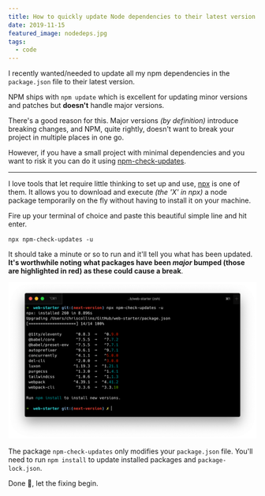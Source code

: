```yaml
---
title: How to quickly update Node dependencies to their latest version
date: 2019-11-15
featured_image: nodedeps.jpg
tags: 
  - code
---
```


I recently wanted/needed to update all my npm dependencies in the `package.json` file to their latest version.

NPM ships with `npm update` which is excellent for updating minor versions and patches but **doesn't** handle major versions.

There's a good reason for this. Major versions _(by definition)_ introduce breaking changes, and NPM, quite rightly, doesn't want to break your project in multiple places in one go.

However, if you have a small project with minimal dependencies and you want to risk it you can do it using [npm-check-updates](https://www.npmjs.com/package/npm-check-updates).

---

I love tools that let require little thinking to set up and use, [npx](https://www.npmjs.com/package/npx) is one of them. It allows you to download and execute _(the 'X' in npx)_ a node package temporarily on the fly without having to install it on your machine.

Fire up your terminal of choice and paste this beautiful simple line and hit enter.

```shell
npx npm-check-updates -u
```

It should take a minute or so to run and it'll tell you what has been updated. **It's worthwhile noting what packages have been _major_ bumped (those are highlighted in red) as these could cause a break**.

![Terminal showing command being executed](npm-check-updates.png)

The package `npm-check-updates` only modifies your `package.json` file. You'll need to run `npm install` to update installed packages and `package-lock.json`.

Done 🥳, let the fixing begin.
